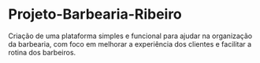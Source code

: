 # Projeto-Barbearia-Ribeiro
Criação de uma plataforma simples e funcional para ajudar na organização da barbearia, com foco em melhorar a experiência dos clientes e facilitar a rotina dos barbeiros.
